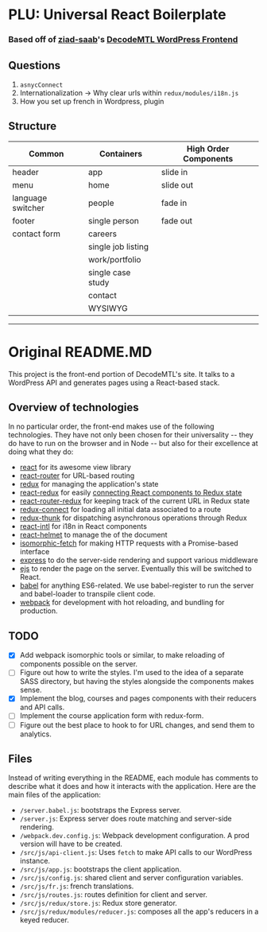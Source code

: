 # PLU: Universal React Boilerplate
### Based off of [ziad-saab](https://github.com/ziad-saab)'s [DecodeMTL WordPress Frontend](https://github.com/ziad-saab/decodemtl-wp-frontend)

## Questions
1. `asnycConnect`
2. Internationalization -> Why clear urls within `redux/modules/i18n.js`
3. How you set up french in Wordpress, plugin

## Structure

|Common|Containers|High Order Components|
|---|---|---|
|header|app|slide in|
|menu|home|slide out|
|language switcher|people|fade in|
|footer|single person|fade out|
|contact form|careers| |
| |single job listing| |
| |work/portfolio| |
| |single case study| |
| |contact| |
| |WYSIWYG| |
---

# Original README.MD

This project is the front-end portion of DecodeMTL's site. It talks to a WordPress API and generates pages using a React-based stack.

## Overview of technologies

In no particular order, the front-end makes use of the following technologies. They have not only been chosen for their universality -- they do have to run on the browser and in Node -- but also for their excellence at doing what they do:

* [react](https://facebook.github.io/react/) for its awesome view library
* [react-router](https://github.com/reactjs/react-router) for URL-based routing
* [redux](http://redux.js.org/docs/introduction/) for managing the application's state
* [react-redux](https://github.com/reactjs/react-redux) for easily [connecting React components to Redux state](http://redux.js.org/docs/basics/UsageWithReact.html)
* [react-router-redux](https://github.com/reactjs/react-router-redux) for keeping track of the current URL in Redux state
* [redux-connect](https://github.com/makeomatic/redux-connect) for loading all initial data associated to a route
* [redux-thunk](https://github.com/gaearon/redux-thunk) for dispatching asynchronous operations through Redux
* [react-intl](https://github.com/yahoo/react-intl) for i18n in React components
* [react-helmet](https://github.com/nfl/react-helmet) to manage the <head> of the document
* [isomorphic-fetch](https://github.com/matthew-andrews/isomorphic-fetch) for making HTTP requests with a Promise-based interface
* [express](http://expressjs.com/) to do the server-side rendering and support various middleware
* [ejs](http://www.embeddedjs.com/) to render the page on the server. Eventually this will be switched to React.
* [babel](https://babeljs.io/) for anything ES6-related. We use babel-register to run the server and babel-loader to transpile client code.
* [webpack](https://webpack.github.io/) for development with hot reloading, and bundling for production.

## TODO
- [x] Add webpack isomorphic tools or similar, to make reloading of components possible on the server.
- [ ] Figure out how to write the styles. I'm used to the idea of a separate SASS directory, but having the styles alongside the components makes sense.
- [x] Implement the blog, courses and pages components with their reducers and API calls.
- [ ] Implement the course application form with redux-form.
- [ ] Figure out the best place to hook to for URL changes, and send them to analytics.

## Files
Instead of writing everything in the README, each module has comments to describe what it does and how it interacts with the application. Here are the main files of the application:

* `/server.babel.js`: bootstraps the Express server.
* `/server.js`: Express server does route matching and server-side rendering.
* `/webpack.dev.config.js`: Webpack development configuration. A prod version will have to be created.
* `/src/js/api-client.js`: Uses `fetch` to make API calls to our WordPress instance.
* `/src/js/app.js`: bootstraps the client application.
* `/src/js/config.js`: shared client and server configuration variables.
* `/src/js/fr.js`: french translations.
* `/src/js/routes.js`: routes definition for client and server.
* `/src/js/redux/store.js`: Redux store generator.
* `/src/js/redux/modules/reducer.js`: composes all the app's reducers in a keyed reducer.

